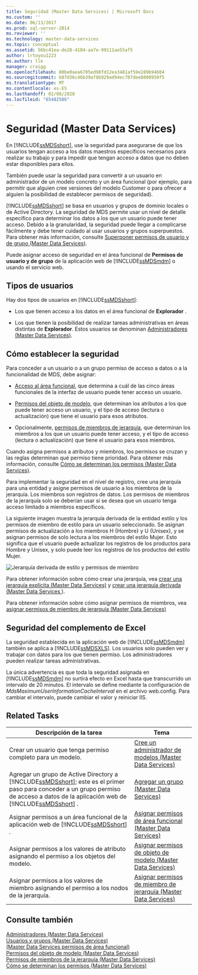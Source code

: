 ```yaml
---
title: Seguridad (Master Data Services) | Microsoft Docs
ms.custom: ''
ms.date: 06/13/2017
ms.prod: sql-server-2014
ms.reviewer: ''
ms.technology: master-data-services
ms.topic: conceptual
ms.assetid: 56bc41ea-de28-4184-aa7e-99111ae55af5
author: lrtoyou1223
ms.author: lle
manager: craigg
ms.openlocfilehash: 80be0aea6705ed98fd12ea3481af59e289b94604
ms.sourcegitcommit: b87d36c46b39af8b929ad94ec707dee8800950f5
ms.translationtype: MT
ms.contentlocale: es-ES
ms.lasthandoff: 02/08/2020
ms.locfileid: "65482586"
---
```

# <a name="security-master-data-services"></a>Seguridad (Master Data Services)
  En [!INCLUDE[ssMDSshort](../includes/ssmdsshort-md.md)], use la seguridad para asegurarse de que los usuarios tengan acceso a los datos maestros específicos necesarios para realizar su trabajo y para impedir que tengan acceso a datos que no deben estar disponibles para ellos.  
  
 También puede usar la seguridad para convertir a un usuario en administrador de un modelo concreto y un área funcional (por ejemplo, para permitir que alguien cree versiones del modelo Customer o para ofrecer a alguien la posibilidad de establecer permisos de seguridad).  
  
 
  [!INCLUDE[ssMDSshort](../includes/ssmdsshort-md.md)] se basa en usuarios y grupos de dominio locales o de Active Directory. La seguridad de MDS permite usar un nivel de detalle específico para determinar los datos a los que un usuario puede tener acceso. Debido a la granularidad, la seguridad puede llegar a complicarse fácilmente y debe tener cuidado al usar usuarios y grupos superpuestos. Para obtener más información, consulte [Superponer permisos de usuario y de grupo &#40;Master Data Services&#41;](overlapping-user-and-group-permissions-master-data-services.md).  
  
 Puede asignar acceso de seguridad en el área funcional de **Permisos de usuario y de grupo** de la aplicación web de [!INCLUDE[ssMDSmdm](../includes/ssmdsmdm-md.md)] o usando el servicio web.  
  
## <a name="types-of-users"></a>Tipos de usuarios  
 Hay dos tipos de usuarios en [!INCLUDE[ssMDSshort](../includes/ssmdsshort-md.md)]:  
  
-   Los que tienen acceso a los datos en el área funcional de **Explorador** .  
  
-   Los que tienen la posibilidad de realizar tareas administrativas en áreas distintas de **Explorador**. Estos usuarios se denominan [Administradores &#40;Master Data Services&#41;](../../2014/master-data-services/administrators-master-data-services.md).  
  
## <a name="how-to-set-security"></a>Cómo establecer la seguridad  
 Para conceder a un usuario o a un grupo permiso de acceso a datos o a la funcionalidad de MDS, debe asignar:  
  
-   [Acceso al área funcional](../../2014/master-data-services/functional-area-permissions-master-data-services.md), que determina a cuál de las cinco áreas funcionales de la interfaz de usuario puede tener acceso un usuario.  
  
-   [Permisos del objeto de modelo](../../2014/master-data-services/model-object-permissions-master-data-services.md), que determinan los atributos a los que puede tener acceso un usuario, y el tipo de acceso (lectura o actualización) que tiene el usuario para esos atributos.  
  
-   Opcionalmente, [permisos de miembros de jerarquía](../../2014/master-data-services/hierarchy-member-permissions-master-data-services.md), que determinan los miembros a los que un usuario puede tener acceso, y el tipo de acceso (lectura o actualización) que tiene el usuario para esos miembros.  
  
 Cuando asigna permisos a atributos y miembros, los permisos se cruzan y las reglas determinan qué permiso tiene prioridad. Para obtener más información, consulte [Cómo se determinan los permisos &#40;Master Data Services&#41;](../../2014/master-data-services/how-permissions-are-determined-master-data-services.md).  
  
 Para implementar la seguridad en el nivel de registro, cree una jerarquía para una entidad y asigne permisos de usuario a los miembros de la jerarquía. Los miembros son registros de datos.  Los permisos de miembros de la jerarquía solo se deberían usar si se desea que un usuario tenga acceso limitado a miembros específicos.  
  
 La siguiente imagen muestra la jerarquía derivada de la entidad estilo y los permisos de miembro de estilo para un usuario seleccionado. Se asignan permisos de actualización a los miembros H {Hombre} y U {Unisex}, y se asignan permisos de solo lectura a los miembros del estilo Mujer. Esto significa que el usuario puede actualizar los registros de los productos para Hombre y Unisex, y solo puede leer los registros de los productos del estilo Mujer.  
  
 ![Jerarquía derivada de estilo y permisos de miembro](../../2014/master-data-services/media/style-derived-hierarchy-mds.png "Jerarquía derivada de estilo y permisos de miembro")  
  
 Para obtener información sobre cómo crear una jerarquía, vea [crear una jerarquía explícita &#40;Master Data Services&#41;](../../2014/master-data-services/create-an-explicit-hierarchy-master-data-services.md) y [crear una jerarquía derivada &#40;Master Data Services ](../../2014/master-data-services/create-a-derived-hierarchy-master-data-services.md)&#41;.  
  
 Para obtener información sobre cómo asignar permisos de miembros, vea [asignar permisos de miembro de jerarquía &#40;Master Data Services&#41;](../../2014/master-data-services/assign-hierarchy-member-permissions-master-data-services.md)  
  
## <a name="security-in-the-add-in-for-excel"></a>Seguridad del complemento de Excel  
 La seguridad establecida en la aplicación web de [!INCLUDE[ssMDSmdm](../includes/ssmdsmdm-md.md)] también se aplica a [!INCLUDE[ssMDSXLS](../includes/ssmdsxls-md.md)]. Los usuarios solo pueden ver y trabajar con datos para los que tienen permiso. Los administradores pueden realizar tareas administrativas.  
  
 La única advertencia es que toda la seguridad asignada en [!INCLUDE[ssMDSmdm](../includes/ssmdsmdm-md.md)] no surtirá efecto en Excel hasta que transcurrido un intervalo de 20 minutos. El intervalo se define mediante la configuración de *MdsMaximumUserInformationCacheInterval* en el archivo web.config. Para cambiar el intervalo, puede cambiar el valor y reiniciar IIS.  
  
## <a name="related-tasks"></a>Related Tasks  
  
|Descripción de la tarea|Tema|  
|----------------------|-----------|  
|Crear un usuario que tenga permiso completo para un modelo.|[Cree un administrador de modelos &#40;Master Data Services&#41;](../../2014/master-data-services/create-a-model-administrator-master-data-services.md)|  
|Agregar un grupo de Active Directory a [!INCLUDE[ssMDSshort](../includes/ssmdsshort-md.md)]; este es el primer paso para conceder a un grupo permiso de acceso a datos de la aplicación web de [!INCLUDE[ssMDSshort](../includes/ssmdsshort-md.md)] .|[Agregar un grupo &#40;Master Data Services&#41;](../../2014/master-data-services/add-a-group-master-data-services.md)|  
|Asignar permisos a un área funcional de la aplicación web de [!INCLUDE[ssMDSshort](../includes/ssmdsshort-md.md)] .|[Asignar permisos de área funcional &#40;Master Data Services&#41;](../../2014/master-data-services/assign-functional-area-permissions-master-data-services.md)|  
|Asignar permisos a los valores de atributo asignando el permiso a los objetos del modelo.|[Asignar permisos de objeto de modelo &#40;Master Data Services&#41;](../../2014/master-data-services/assign-model-object-permissions-master-data-services.md)|  
|Asignar permisos a los valores de miembro asignando el permiso a los nodos de la jerarquía.|[Asignar permisos de miembro de jerarquía &#40;Master Data Services&#41;](../../2014/master-data-services/assign-hierarchy-member-permissions-master-data-services.md)|  
  
## <a name="see-also"></a>Consulte también  
 [Administradores &#40;Master Data Services&#41;](../../2014/master-data-services/administrators-master-data-services.md)   
 [Usuarios y grupos &#40;Master Data Services&#41;](../../2014/master-data-services/users-and-groups-master-data-services.md)   
 [&#40;Master Data Services permisos de área funcional&#41;](../../2014/master-data-services/functional-area-permissions-master-data-services.md)   
 [Permisos del objeto de modelo &#40;Master Data Services&#41;](../../2014/master-data-services/model-object-permissions-master-data-services.md)   
 [Permisos de miembros de la jerarquía &#40;Master Data Services&#41;](../../2014/master-data-services/hierarchy-member-permissions-master-data-services.md)   
 [Cómo se determinan los permisos &#40;Master Data Services&#41;](../../2014/master-data-services/how-permissions-are-determined-master-data-services.md)  
  
  
